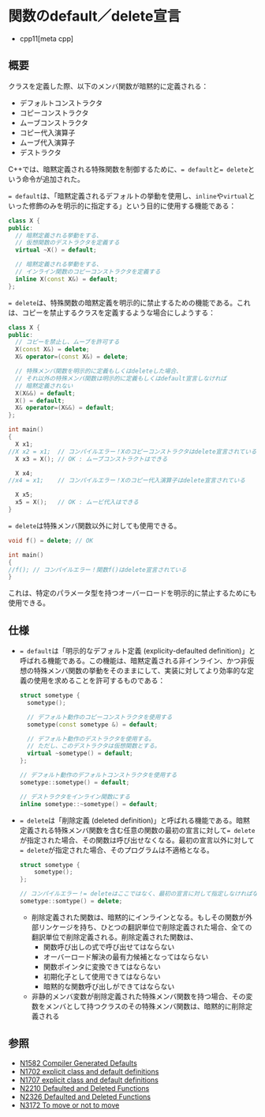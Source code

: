 # 関数のdefault／delete宣言
* cpp11[meta cpp]

## 概要
クラスを定義した際、以下のメンバ関数が暗黙的に定義される：

- デフォルトコンストラクタ
- コピーコンストラクタ
- ムーブコンストラクタ
- コピー代入演算子
- ムーブ代入演算子
- デストラクタ

C++では、暗黙定義される特殊関数を制御するために、`= default`と`= delete`という命令が追加された。

`= default`は、「暗黙定義されるデフォルトの挙動を使用し、`inline`や`virtual`といった修飾のみを明示的に指定する」という目的に使用する機能である：

```cpp
class X {
public:
  // 暗黙定義される挙動をする、
  // 仮想関数のデストラクタを定義する
  virtual ~X() = default;

  // 暗黙定義される挙動をする、
  // インライン関数のコピーコンストラクタを定義する
  inline X(const X&) = default;
};
```

`= delete`は、特殊関数の暗黙定義を明示的に禁止するための機能である。これは、コピーを禁止するクラスを定義するような場合にしようする：

```cpp
class X {
public:
  // コピーを禁止し、ムーブを許可する
  X(const X&) = delete;
  X& operator=(const X&) = delete;

  // 特殊メンバ関数を明示的に定義もしくはdeleteした場合、
  // それ以外の特殊メンバ関数は明示的に定義もしくはdefault宣言しなければ
  // 暗黙定義されない
  X(X&&) = default;
  X() = default;
  X& operator=(X&&) = default;
};

int main()
{
  X x1;
//X x2 = x1;  // コンパイルエラー！Xのコピーコンストラクタはdelete宣言されている
  X x3 = X(); // OK : ムーブコンストラクトはできる

  X x4;
//x4 = x1;    // コンパイルエラー！Xのコピー代入演算子はdelete宣言されている

  X x5;
  x5 = X();   // OK : ムービ代入はできる
}
```

`= delete`は特殊メンバ関数以外に対しても使用できる。

```cpp
void f() = delete; // OK

int main()
{
//f(); // コンパイルエラー！関数f()はdelete宣言されている
}
```

これは、特定のパラメータ型を持つオーバーロードを明示的に禁止するためにも使用できる。


## 仕様
- `= default`は「明示的なデフォルト定義 (explicity-defaulted definition)」と呼ばれる機能である。この機能は、暗黙定義される非インライン、かつ非仮想の特殊メンバ関数の挙動をそのままにして、実装に対してより効率的な定義の使用を求めることを許可するものである：

    ```cpp
    struct sometype {
      sometype();

      // デフォルト動作のコピーコンストラクタを使用する
      sometype(const sometype &) = default;

      // デフォルト動作のデストラクタを使用する。
      // ただし、このデストラクタは仮想関数とする。
      virtual ~sometype() = default;
    };

    // デフォルト動作のデフォルトコンストラクタを使用する
    sometype::sometype() = default;

    // デストラクタをインライン関数にする
    inline sometype::~sometype() = default;
    ```


- `= delete`は「削除定義 (deleted definition)」と呼ばれる機能である。暗黙定義される特殊メンバ関数を含む任意の関数の最初の宣言に対して`= delete`が指定された場合、その関数は呼び出せなくなる。最初の宣言以外に対して`= delete`が指定された場合、そのプログラムは不適格となる。

    ```cpp
    struct sometype {
        sometype();
    };

    // コンパイルエラー！= deleteはここではなく、最初の宣言に対して指定しなければならない
    sometype::somtype() = delete;
    ```

    - 削除定義された関数は、暗黙的にインラインとなる。もしその関数が外部リンケージを持ち、ひとつの翻訳単位で削除定義された場合、全ての翻訳単位で削除定義される。削除定義された関数は、
        - 関数呼び出しの式で呼び出せてはならない
        - オーバーロード解決の最有力候補となってはならない
        - 関数ポインタに変換できてはならない
        - 初期化子として使用できてはならない
        - 暗黙的な関数呼び出しができてはならない
    - 非静的メンバ変数が削除定義された特殊メンバ関数を持つ場合、その変数をメンバとして持つクラスのその特殊メンバ関数は、暗黙的に削除定義される


## 参照
- [N1582 Compiler Generated Defaults](http://www.open-std.org/jtc1/sc22/wg21/docs/papers/2004/n1582.pdf)
- [N1702 explicit class and default definitions](http://www.open-std.org/jtc1/sc22/wg21/docs/papers/2004/n1702.pdf)
- [N1707 explicit class and default definitions](http://www.open-std.org/jtc1/sc22/wg21/docs/papers/2004/n1717.pdf)
- [N2210 Defaulted and Deleted Functions](http://www.open-std.org/jtc1/sc22/wg21/docs/papers/2007/n2210.html)
- [N2326 Defaulted and Deleted Functions](http://www.open-std.org/jtc1/sc22/wg21/docs/papers/2007/n2326.html)
- [N3172 To move or not to move](http://www.open-std.org/jtc1/sc22/wg21/docs/papers/2010/n3174.pdf)

